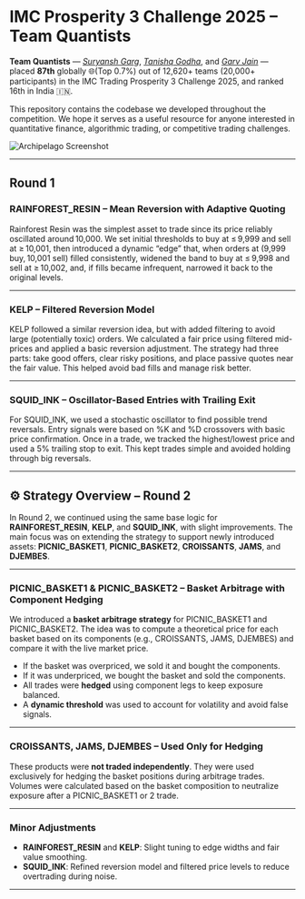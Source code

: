 # IMC Prosperity 3 Challenge 2025 – Team Quantists

**Team Quantists** — [*Suryansh Garg*](https://github.com/SuryanshGarg12), [*Tanishq Godha*](https://github.com/Tanishq-Godha), and [*Garv Jain*](https://github.com/zengarv) — placed **87th** globally 🌐(Top 0.7%) out of 12,620+ teams (20,000+ participants) in the IMC Trading Prosperity 3 Challenge 2025, and ranked 16th in India 🇮🇳.

This repository contains the codebase we developed throughout the competition. We hope it serves as a useful resource for anyone interested in quantitative finance, algorithmic trading, or competitive trading challenges.

![Archipelago Screenshot](https://github.com/SuryanshGarg12/Prosperity-3/blob/main/images/archipelago.png "Rank 87, Quantists")

---

## Round 1

### RAINFOREST_RESIN – Mean Reversion with Adaptive Quoting

Rainforest Resin was the simplest asset to trade since its price reliably oscillated around 10,000. We set initial thresholds to buy at ≤ 9,999 and sell at ≥ 10,001, then introduced a dynamic “edge” that, when orders at (9,999 buy, 10,001 sell) filled consistently, widened the band to buy at ≤ 9,998 and sell at ≥ 10,002, and, if fills became infrequent, narrowed it back to the original levels.


---

### KELP – Filtered Reversion Model

KELP followed a similar reversion idea, but with added filtering to avoid large (potentially toxic) orders. We calculated a fair price using filtered mid-prices and applied a basic reversion adjustment. The strategy had three parts: take good offers, clear risky positions, and place passive quotes near the fair value. This helped avoid bad fills and manage risk better.

---

### SQUID_INK – Oscillator-Based Entries with Trailing Exit

For SQUID_INK, we used a stochastic oscillator to find possible trend reversals. Entry signals were based on %K and %D crossovers with basic price confirmation. Once in a trade, we tracked the highest/lowest price and used a 5% trailing stop to exit. This kept trades simple and avoided holding through big reversals.

---

## ⚙️ Strategy Overview – Round 2

In Round 2, we continued using the same base logic for **RAINFOREST_RESIN**, **KELP**, and **SQUID_INK**, with slight improvements. The main focus was on extending the strategy to support newly introduced assets: **PICNIC_BASKET1**, **PICNIC_BASKET2**, **CROISSANTS**, **JAMS**, and **DJEMBES**.

---

### PICNIC_BASKET1 & PICNIC_BASKET2 – Basket Arbitrage with Component Hedging

We introduced a **basket arbitrage strategy** for PICNIC_BASKET1 and PICNIC_BASKET2. The idea was to compute a theoretical price for each basket based on its components (e.g., CROISSANTS, JAMS, DJEMBES) and compare it with the live market price.

- If the basket was overpriced, we sold it and bought the components.
- If it was underpriced, we bought the basket and sold the components.
- All trades were **hedged** using component legs to keep exposure balanced.
- A **dynamic threshold** was used to account for volatility and avoid false signals.

---

### CROISSANTS, JAMS, DJEMBES – Used Only for Hedging

These products were **not traded independently**. They were used exclusively for hedging the basket positions during arbitrage trades. Volumes were calculated based on the basket composition to neutralize exposure after a PICNIC_BASKET1 or 2 trade.

---

### Minor Adjustments

- **RAINFOREST_RESIN** and **KELP**: Slight tuning to edge widths and fair value smoothing.
- **SQUID_INK**: Refined reversion model and filtered price levels to reduce overtrading during noise.

---
